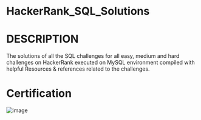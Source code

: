 # HackerRank_SQL_Solutions




# DESCRIPTION
The solutions of all the SQL challenges for all easy, medium and hard challenges on HackerRank executed on MySQL environment compiled with helpful Resources & references related to the challenges.



# Certification
![image](https://github.com/shafiqafat/HackerRank_SQL_Solutions/assets/90058132/62c6e634-7923-4097-a962-5cff50af8411)
